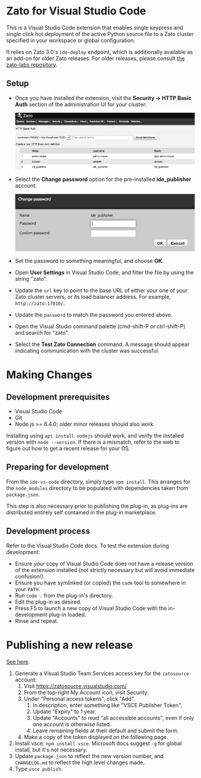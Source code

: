 # Zato for Visual Studio Code

This is a Visual Studio Code extension that enables single keypress and single
click hot deployment of the active Python source file to a Zato cluster
specified in your workspace or global configuration.

It relies on Zato 3.0's `ide-deploy` endpoint, which is additionally available
as an add-on for older Zato releases. For older releases, please consult
<a href="https://github.com/zatosource/zato-labs">the zato-labs repository</a>.


## Setup

* Once you have installed the extension, visit the **Security -> HTTP Basic
  Auth** section of the administration UI for your cluster:

  ![HTTP Basic Auth](images/basic_auth.png)

* Select the **Change password** option for the pre-installed **ide_publisher**
  account:

  ![Change password](images/change_password.png)

* Set the password to something meaningful, and choose **OK**.

* Open **User Settings** in Visual Studio Code, and filter the file by using
  the string "zato".

* Update the `url` key to point to the base URL of either your one of your Zato
  cluster servers, or its load balancer address. For example,
  `http://zato:17010/`.

* Update the `password` to match the password you entered above.

* Open the Visual Studio command palette (cmd-shift-P or ctrl-shift-P) and
  search for "zato".

* Select the **Test Zato Connection** command. A message should appear
  indicating communication with the cluster was successful.



# Making Changes

## Development prerequisites

* Visual Studio Code
* Git
* Node.js >= 8.4.0; older minor releases should also work.

Installing using `apt install nodejs` should work, and verify the installed
version with `node --version`. If there is a mismatch, refer to the web to
figure out how to get a recent release for your OS.


## Preparing for development

From the `ide-vs-code` directory, simply type `npm install`. This arranges for
the `node_modules` directory to be populated with dependencies taken from
`package.json`.

This step is also necessary prior to publishing the plug-in, as plug-ins are
distributed entirely self contained in the plug-in marketplace.


## Development process

Refer to the Visual Studio Code docs. To test the extension during development:

* Ensure your copy of Visual Studio Code does not have a release version of the
  extension installed (not strictly necessary but will avoid immediate
  confusion!).
* Ensure you have symlinked (or copied) the `code` tool to somewhere in your `PATH`.
* Run `code .` from the plug-in's directory.
* Edit the plug-in as desired.
* Press F5 to launch a new copy of Visual Studio Code with the in-development plug-in
  loaded.
* Rinse and repeat.


# Publishing a new release

<a href="https://code.visualstudio.com/docs/extensions/publish-extension">See here</a>.

1. Generate a Visual Studio Team Services access key for the `zatosource` account:
    1. Visit https://zatosource.visualstudio.com/
    1. From the top-right My Account icon, visit Security.
    1. Under "Personal access tokens", click "Add".
        1. In description, enter something like "VSCE Publisher Token".
        1. Update "Expiry" to 1 year.
        1. Update "Accounts" to read "all accessible accounts", even if only
           one account is otherwise listed.
        1. Leave remaining fields at their default and submit the form.
    1. Make a copy of the token displayed on the following page.
1. Install vsce: `npm install vsce`. Microsoft docs suggest `-g` for global
   install, but it's not necessary.
1. Update `package.json` to reflect the new version number, and `CHANGELOG.md` to
   reflect the high level changes made.
1. Type `vsce publish`.
